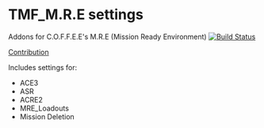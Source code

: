 # TMF_M.R.E settings
Addons for C.O.F.F.E.E's M.R.E (Mission Ready Environment)
[![Build Status](https://travis-ci.org/coffeearma/TMF_M.R.E-settings.svg?branch=master)](https://travis-ci.org/coffeearma/TMF_M.R.E-settings)



[Contribution](https://github.com/coffeearma/TMF_M.R.E-settings/blob/master/CONTRIBUTING.md)

Includes settings for:
- ACE3
- ASR
- ACRE2
- MRE_Loadouts
- Mission Deletion
